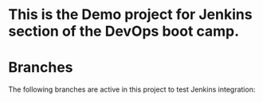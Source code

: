 # This is the Demo project for Jenkins section of the DevOps boot camp.

# Branches
The following branches are active in this project to test Jenkins integration:
